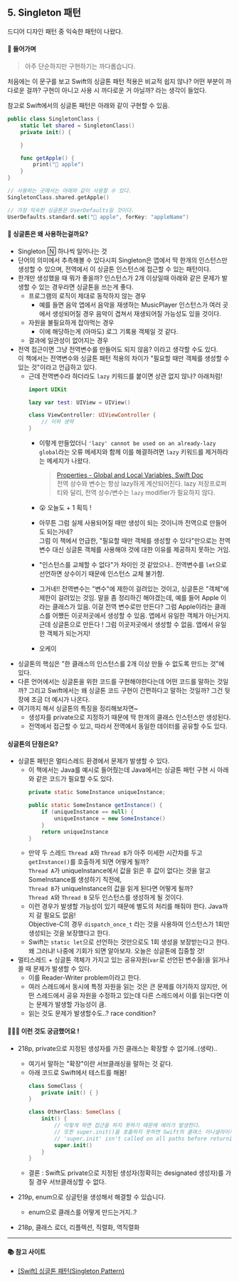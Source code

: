 ## 5. Singleton 패턴
드디어 디자인 패턴 중 익숙한 패턴이 나왔다.   
#### 👋 <b>들어가며</b>
>아주 단순하지만 구현하기는 까다롭습니다.

처음에는 이 문구를 보고 Swift의 싱글톤 패턴 적용은 비교적 쉽지 않나? 어떤 부분이 까다로운 걸까? 구현이 아니고 사용 시 까다로운 거 아닐까? 라는 생각이 들었다.

참고로 Swift에서의 싱글톤 패턴은 아래와 같이 구현할 수 있음.
```Swift
public class SingletonClass {
    static let shared = SingletonClass()
    private init() {

    }

    func getApple() {
        print("🍎 apple")
    }    
}

// 사용하는 곳에서는 아래와 같이 사용할 수 있다.
SingletonClass.shared.getApple()

// 가장 익숙한 싱글톤은 UserDefaults일 것이다.
UserDefaults.standard.set("🍎 apple", forKey: "appleName")
```

#### <b>🤔 싱글톤은 왜 사용하는걸까요?</b>
- Singleton 🄽 하나씩 일어나는 것
- 단어의 의미에서 추측해볼 수 있다시피 Singleton은 앱에서 딱 한개의 인스턴스만 생성할 수 있으며, 전역에서 이 싱글톤 인스턴스에 접근할 수 있는 패턴이다.
- 한개만 생성했을 때 뭐가 좋을까? 인스턴스가 2개 이상일때 아래와 같은 문제가 발생할 수 있는 경우라면 싱글톤을 쓰는게 좋다.
    -  프로그램의 로직이 제대로 동작하지 않는 경우
        - 예를 들면 음악 앱에서 음악을 재생하는 MusicPlayer 인스턴스가 여러 곳에서 생성되어질 경우 음악이 겹쳐서 재생되어질 가능성도 있을 것이다.
    - 자원을 불필요하게 잡아먹는 경우
        - 이에 해당하는게 (아마도) 로그 기록용 객체일 것 같다.
    - 결과에 일관성이 없어지는 경우
- 전역 접근이면 그냥 전역변수를 만들어도 되지 않음? 이라고 생각할 수도 있다.   
이 책에서는 전역변수와 싱글톤 패턴 적용의 차이가 "필요할 때만 객체를 생성할 수 있는 것"이라고 언급하고 있다.
    - 근데 전역변수라 하더라도 `lazy` 키워드를 붙이면 상관 없지 않나? 아래처럼!
        ```Swift
        import UIKit

        lazy var test: UIView = UIView()

        class ViewController: UIViewController {
            // 이하 생략
        }
        ```
        - 이렇게 만들었더니 `'lazy' cannot be used on an already-lazy global`라는 오류 메세지와 함께 이를 해결하려면 `lazy` 키워드를 제거하라는 메세지가 나왔다.
            >[Properties - Global and Local Variables, Swift Doc](https://docs.swift.org/swift-book/LanguageGuide/Properties.html#ID263)   
            전역 상수와 변수는 항상 lazy하게 계산되어진다. lazy 저장프로퍼티와 달리, 전역 상수/변수는 `lazy` modifier가 필요하지 않다.

        - 😮 오늘도 + 1 획득 !
        - 아무튼 그럼 실제 사용되어질 때만 생성이 되는 것이니까 전역으로 만들어도 되는거네?    
        그럼 이 책에서 언급한, "필요할 때만 객체를 생성할 수 있다"만으로는 전역변수 대신 싱글톤 객체를 사용해야 것에 대한 이유를 제공하지 못하는 거임.
        - "인스턴스를 교체할 수 없다"가 차이인 것 같았으나.. 전역변수를 `let`으로 선언하면 상수이기 때문에 인스턴스 교체 불가함.
        - 그거네!! 전역변수는 "변수"에 제한이 걸려있는 것이고, 싱글톤은 "객체"에 제한이 걸려있는 것임. 말을 좀 정리하긴 해야겠는데, 예를 들어 Apple 이라는 클래스가 있음. 이걸 전역 변수로만 만든다? 그럼 Apple이라는 클래스를 어쨌든 이곳저곳에서 생성할 수 있음. 앱에서 유일한 객체가 아닌거지. 근데 싱글톤으로 만든다 ! 그럼 이곳저곳에서 생성할 수 없음. 앱에서 유일한 객체가 되는거지!
        - 오케이
- 싱글톤의 핵심은 "한 클래스의 인스턴스를 2개 이상 만들 수 없도록 만드는 것"에 있다.
- 다른 언어에서는 싱글톤을 위한 코드를 구현해야한다는데 어떤 코드를 말하는 것일까? 그리고 Swift에서는 왜 싱글톤 코드 구현이 간편하다고 말하는 것일까? 그건 뒷장에 조금 더 예시가 나온다.
- 여기까지 해서 싱글톤의 특징을 정리해보자면~
    - 생성자를 private으로 지정하기 때문에 딱 한개의 클래스 인스턴스만 생성된다.
    - 전역에서 접근할 수 있고, 따라서 전역에서 동일한 데이터를 공유할 수도 있다.

#### <b>싱글톤의 단점은요?</b>
- 싱글톤 패턴은 멀티스레드 환경에서 문제가 발생할 수 있다.
    - 이 책에서는 Java를 예시로 들어줬는데 Java에서는 싱글톤 패턴 구현 시 아래와 같은 코드가 필요할 수도 있다.
        ```Java
        private static SomeInstance uniqueInstance;

        public static SomeInstance getInstance() {
            if (uniqueInstance == null) {
                uniqueInstance = new SomeInstance()
            }
            return uniqueInstance
        }
        ```
    - 만약 두 스레드 `Thread A`와 `Thread B`가 아주 미세한 시간차를 두고 `getInstance()`를 호출하게 되면 어떻게 될까?   
    `Thread A`가 uniqueInstance에서 값을 읽은 후 값이 없다는 것을 알고 SomeInstance를 생성하기 직전에,   
    `Thread B`가 uniqueInstance의 값을 읽게 된다면 어떻게 될까?   
    `Thread A`와 `Thread B` 모두 인스턴스를 생성하게 될 것이다.
    - 이런 경우가 발생할 가능성이 있기 때문에 별도의 처리를 해줘야 한다. Java까지 갈 필요도 없음!   
    Objective-C의 경우 `dispatch_once_t` 라는 것을 사용하여 인스턴스가 1회만 생성되는 것을 보장했다고 한다.
    - Swift는 `static let`으로 선언하는 것만으로도 1회 생성을 보장받는다고 한다. 왜 그러냐! 나중에 기회가 되면 알아보자. 오늘은 싱글톤에 집중할 것!
- 멀티스레드 + 싱글톤 객체가 가지고 있는 공유자원(`var`로 선언된 변수들)을 읽거나 쓸 때 문제가 발생할 수 있다.
    - 이를 Reader-Writer problem이라고 한다.
    - 여러 스레드에서 동시에 특정 자원을 읽는 것은 큰 문제를 야기하지 않지만, 어떤 스레드에서 공유 자원을 수정하고 있는데 다른 스레드에서 이를 읽는다면 이는 문제가 발생할 가능성이 큼.
    - 읽는 것도 문제가 발생할수도..? race condition?



#### <b>🙋🏻‍♀️ 이런 것도 궁금했어요 !</b>
- 218p, private으로 지정된 생성자를 가진 클래스는 확장할 수 없기에..(생략)..
    - 여기서 말하는 "확장"이란 서브클래싱을 말하는 것 같다.
    - 아래 코드로 Swift에서 테스트를 해봄!
        ```Swift
        class SomeClass {
            private init() { }
        }

        class OtherClass: SomeClass {
            init() {
                // 이렇게 하면 접근을 하지 못하기 때문에 에러가 발생한다.
                // 또한 super.init()을 호출하지 못하면 Swift의 클래스 이니셜라이저 규칙에 맞지 않기 때문에 아래와 같은 에러 메세지가 발생한다.
                // 'super.init' isn't called on all paths before returning from initializer
                super.init() 
            }
        }    
        ```
    - 결론 : Swift도 private으로 지정된 생성자(정확히는 designated 생성자)를 가질 경우 서브클래싱할 수 없다.

- 219p, enum으로 싱글턴을 생성해서 해결할 수 있습니다.
    - enum으로 클래스를 어떻게 만드는거지..?

- 218p, 클래스 로더, 리플렉션, 직렬화, 역직렬화

---    
#### <b>📚  참고 사이트</b>
- [[Swift] 싱글톤 패턴(Singleton Pattern)](https://dvlpr-chan.tistory.com/36)